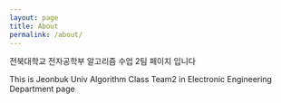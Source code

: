 ```yaml
---
layout: page
title: About
permalink: /about/
---
```

<div class="mt50"></div>

전북대학교 전자공학부 알고리즘 수업 2팀 페이지 입니다

This is Jeonbuk Univ Algorithm Class Team2 in Electronic Engineering Department page

